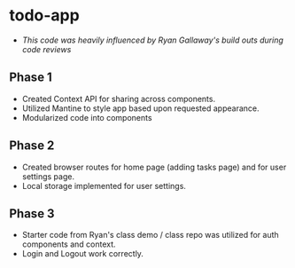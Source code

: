 # todo-app

- *This code was heavily influenced by Ryan Gallaway's build outs during code reviews*

## Phase 1

- Created Context API for sharing across components.
- Utilized Mantine to style app based upon requested appearance.
- Modularized code into components
  
## Phase 2

- Created browser routes for home page (adding tasks page) and for user settings page.
- Local storage implemented for user settings.

## Phase 3

- Starter code from Ryan's class demo / class repo was utilized for auth components and context.
- Login and Logout work correctly.

